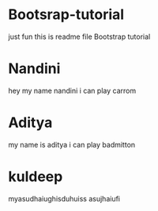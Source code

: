 # Bootsrap-tutorial
just fun this is readme file
Bootstrap tutorial
# Nandini
hey my name nandini 
i can play carrom
# Aditya
my name is aditya 
i can play badmitton
# kuldeep
myasudhaiughisduhuiss
asujhaiufi
